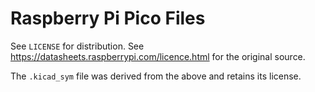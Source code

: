 # Raspberry Pi Pico Files

See `LICENSE` for distribution. See
<https://datasheets.raspberrypi.com/licence.html> for the original source.

The `.kicad_sym` file was derived from the above and retains its license.
